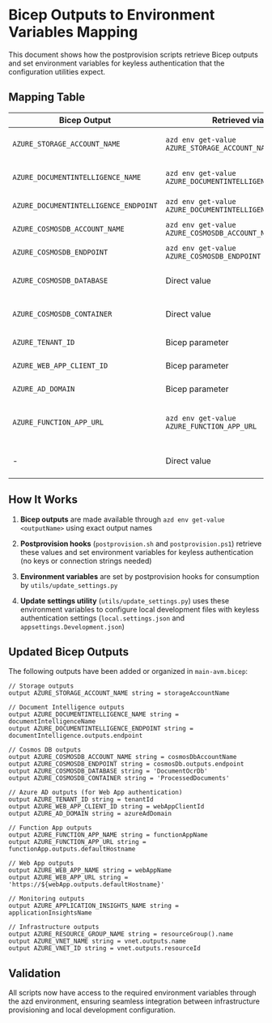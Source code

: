 # Bicep Outputs to Environment Variables Mapping

This document shows how the postprovision scripts retrieve Bicep outputs and set environment variables for keyless authentication that the configuration utilities expect.

## Mapping Table

| Bicep Output | Retrieved via | Environment Variable Set | Used By | Description |
|--------------|---------------|-------------------------|---------|-------------|
| `AZURE_STORAGE_ACCOUNT_NAME` | `azd env get-value AZURE_STORAGE_ACCOUNT_NAME` | `AZURE_STORAGE_ACCOUNT_NAME` | update_settings.py | Storage account name for keyless authentication |
| `AZURE_DOCUMENTINTELLIGENCE_NAME` | `azd env get-value AZURE_DOCUMENTINTELLIGENCE_NAME` | - | postprovision scripts | Document Intelligence service name (informational) |
| `AZURE_DOCUMENTINTELLIGENCE_ENDPOINT` | `azd env get-value AZURE_DOCUMENTINTELLIGENCE_ENDPOINT` | `AZURE_DOCUMENTINTELLIGENCE_ENDPOINT` | update_settings.py | Document Intelligence service endpoint URL |
| `AZURE_COSMOSDB_ACCOUNT_NAME` | `azd env get-value AZURE_COSMOSDB_ACCOUNT_NAME` | - | postprovision scripts | Cosmos DB account name (informational) |
| `AZURE_COSMOSDB_ENDPOINT` | `azd env get-value AZURE_COSMOSDB_ENDPOINT` | `AZURE_COSMOSDB_ENDPOINT` | update_settings.py | Cosmos DB endpoint URL |
| `AZURE_COSMOSDB_DATABASE` | Direct value | `AZURE_COSMOSDB_DATABASE` | update_settings.py | Cosmos DB database name (DocumentOcrDb) |
| `AZURE_COSMOSDB_CONTAINER` | Direct value | `AZURE_COSMOSDB_CONTAINER` | update_settings.py | Cosmos DB container name (ProcessedDocuments) |
| `AZURE_TENANT_ID` | Bicep parameter | `AZURE_TENANT_ID` | update_settings.py | Azure AD tenant ID for web app authentication |
| `AZURE_WEB_APP_CLIENT_ID` | Bicep parameter | `AZURE_WEB_APP_CLIENT_ID` | update_settings.py | Azure AD client ID for web app authentication |
| `AZURE_AD_DOMAIN` | Bicep parameter | `AZURE_AD_DOMAIN` | update_settings.py | Azure AD domain for web app authentication |
| `AZURE_FUNCTION_APP_URL` | `azd env get-value AZURE_FUNCTION_APP_URL` | `AZURE_OPERATIONS_API_URL` | update_settings.py | Operations API base URL (Function App URL) for web app to call |
| - | Direct value | `AZURE_OPERATIONS_API_KEY` | update_settings.py | Operations API function key (optional, empty for local dev) |

## How It Works

1. **Bicep outputs** are made available through `azd env get-value <outputName>` using exact output names

2. **Postprovision hooks** (`postprovision.sh` and `postprovision.ps1`) retrieve these values and set environment variables for keyless authentication (no keys or connection strings needed)

3. **Environment variables** are set by postprovision hooks for consumption by `utils/update_settings.py`

4. **Update settings utility** (`utils/update_settings.py`) uses these environment variables to configure local development files with keyless authentication settings (`local.settings.json` and `appsettings.Development.json`)

## Updated Bicep Outputs

The following outputs have been added or organized in `main-avm.bicep`:

```bicep
// Storage outputs
output AZURE_STORAGE_ACCOUNT_NAME string = storageAccountName

// Document Intelligence outputs  
output AZURE_DOCUMENTINTELLIGENCE_NAME string = documentIntelligenceName
output AZURE_DOCUMENTINTELLIGENCE_ENDPOINT string = documentIntelligence.outputs.endpoint

// Cosmos DB outputs
output AZURE_COSMOSDB_ACCOUNT_NAME string = cosmosDbAccountName
output AZURE_COSMOSDB_ENDPOINT string = cosmosDb.outputs.endpoint
output AZURE_COSMOSDB_DATABASE string = 'DocumentOcrDb'
output AZURE_COSMOSDB_CONTAINER string = 'ProcessedDocuments'

// Azure AD outputs (for Web App authentication)
output AZURE_TENANT_ID string = tenantId
output AZURE_WEB_APP_CLIENT_ID string = webAppClientId  
output AZURE_AD_DOMAIN string = azureAdDomain

// Function App outputs
output AZURE_FUNCTION_APP_NAME string = functionAppName
output AZURE_FUNCTION_APP_URL string = functionApp.outputs.defaultHostname

// Web App outputs
output AZURE_WEB_APP_NAME string = webAppName
output AZURE_WEB_APP_URL string = 'https://${webApp.outputs.defaultHostname}'

// Monitoring outputs
output AZURE_APPLICATION_INSIGHTS_NAME string = applicationInsightsName

// Infrastructure outputs
output AZURE_RESOURCE_GROUP_NAME string = resourceGroup().name
output AZURE_VNET_NAME string = vnet.outputs.name
output AZURE_VNET_ID string = vnet.outputs.resourceId
```

## Validation

All scripts now have access to the required environment variables through the azd environment, ensuring seamless integration between infrastructure provisioning and local development configuration.
